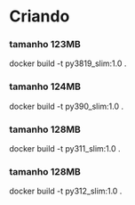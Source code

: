 # Criando 

### tamanho 123MB
docker build -t py3819_slim:1.0 .

### tamanho 124MB
docker build -t py390_slim:1.0 .

### tamanho 128MB
docker build -t py311_slim:1.0 .

### tamanho 128MB
docker build -t py312_slim:1.0 .